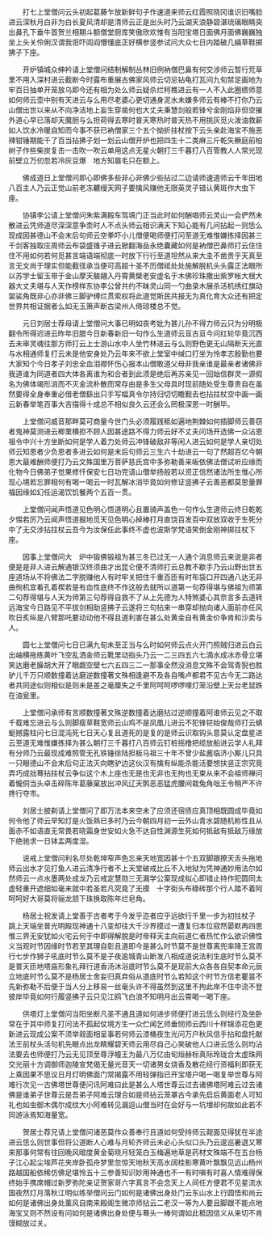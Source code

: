 <!-- { "loadSidebar": true } -->
　　打七上堂僧问云头初起葛藤乍放新鲜句子作速道来师云红霞照晓冈谁识旧嘴脸进云深秋月白非为白长夏风清却是清师云正是出头时乃云湖天浪静碧湛琉璃眼睛突出鼻孔下垂牛首贺兰相期斗额僧堂厨库笑傲欣欢惟有当阳宝塔日面佛月面佛巍巍独坐上头关伶俐汉谓我诳吓闾阎懵懂底正好横参竖参试问大众七日内踏破几緉草鞋掷拂子下座。

　　开炉镇城众绅衿请上堂僧问结制解制丛林旧例衲僧巴鼻有何交涉师云暂行荒草里不用入深村进云截断今时露布重展古佛家风师云切忌钻龟打瓦问九旬禁足画地为牢百日抽单开笼放乌即今还有相为处么师云疑杀烂柯樵进云有一人不入此圈缋师意如何师云壶中别有天进云与么用尽老婆心更切通身泥水未嫌多师云有棒不打你乃云山僧出世以来从不向净洁地上妄生穿凿何也大丈夫秉慧剑般若锋兮金刚焰非但空摧外道心早已落却天魔胆与么担荷得去寒时普天寒热时普天热不用挑灰觅火泼油救薪如人饮水冷暖自知而今事不获已衲僧家三个五个拗折拄杖按下云头亲赴海宝不施恶辣钳锤期能千了百当拈拂子划一划云山僧开炉也把四生十二类麻三斤乾矢橛庭前柏树子作些柴炭复击一击吹一吹云单用这点无星火朝打三千暮打八百管教人人常光现前壁立万仞忽若冷灰豆爆　地方知眉毛只在额上。

　　佛成道日上堂僧问即心即佛多些非心非佛少些拈过二边请师速道师云千年田地八百主人乃云正觉山前老冻齈缦天网子要擒风赚他无限英灵子错认黄斑作大虫下座。

　　协镇李公请上堂僧问朱紫满殿车驾填门正当此时如何酬唱师云灵山一会俨然未散进云凭师道尽深深意争柰时人不点头师云相识满天下知心能有几问拈起一则恁么现成因甚德山不会末后句师云空拳吓小儿僧便喝师便打问至道无难惟嫌拣择因甚三千剑客独取庄周师云布袋盛锥子进云掀翻海岳永绝囊藏如何是衲僧巴鼻师打云住住住不用如何若何觅甚言端语端彻底一时放下行行至道坦然从来大圭不凿贵乎天真至言无文尚于理实但能截径承当便可高超十圣不历僧祗处处施解脱机头头露正法眼所以苏学士留玉带于金山摩天鵔翮入丹霄黄檗老安虚名于木佛珍珠撒出紫罗帐大根大器大丈夫堪与人天作榜样东协李公曾共约不昧灵山同一勺曲录木展杀活机绣红旗动袈裟角既非心亦非佛三脚驴缚烂贯索权将此道觉斯民共报无为真化育大众还有把定世界共相证据者么如无玉箫声断古梁州人倚琼楼总不觉。

　　元日刘居士荐母请上堂僧问大事已明如丧考妣为甚儿孙不得力师云只为分明极翻令所得迟进云昨年旧腊今日新春新旧一句作么生道师云亘古亘今问红轮毕竟沉西去未审灵魂往那方师打云上士游山水中人坐竹林进云与么则野色更无山隔断天光直与水相通师复打云未是他安身处乃云年来不欲上堂室中缄口打坐为怜孝志殷勤也要大家知个今日孝子刘忠全血泪襟怀伤心报本山僧敢道父母非我亲谁是最亲者诸佛非我道谁为同道者四大体各离谁为和合者到此须是绝后再苏亲见一回始信群灵一源假名为佛体竭形消而不灭金流朴散而常存由是多生父母具时现前随处受生尊贵自在虽然要得全身奉重必借老僧繇出只手写幅真令尔持归切切瞻觐去也拈拄杖空中画一画云新春举笔百事大吉描得十成总不相似良久云还会么罔极深恩一时酬毕。

　　上堂僧问威音那畔莫可商量今世门头必须履践秪如遍地荆棘如何插脚师云善窃者鬼神莫测进云楖栗横担不顾人因甚途路不得力师云好不丈夫问场开选佛一众沾恩祖令中兴十方坐断如何是学人着力处师云冲锋破敌非等闲人进云如何是学人亲切处师云知恩者少负恩者多进云如何是末后句师云三生六十劫进云一句了然超百亿今朝恩大最难酬师便打乃云文殊国里万菩萨慈氏宫中多弥勒善来皈依佛法僧试听应缘而化物今日佛弟子觉果修忏保安七日功完请山僧举扬般若以资正信然诸法所生惟心所现心境若忘罪相何有喝一喝云一时瓦解冰消毕竟如何修证竖拂子云善恶都莫思量罪福因缘如幻任运渴饮饥餐两个五百一贯。

　　上堂僧问闻声悟道见色明心悟道明心且置骑声盖色一句作么生道师云终日乾乾夕惕若厉乃云闻声悟道掘地觅天见色明心掉棒打月直饶百发百中双放双收于生死分中了无交涉拈拄杖云吾今为汝保任此事终不虚也波斯学梵语笑倒金刚神掷拄杖下座。

　　因事上堂僧问大　炉中锻佛锻祖为甚三冬已过无一人通个消息师云来说是非者便是是非人进云解通银汉终须曲才出昆仑便不清师打云总教不歇手乃云山野出世五座道场从不将佛法二字脱赚他人有时牢关把住千重百匝有时布袋口开四通八达无非曲徇机宜看孔着楔若是有血性底终不作这般去就所以道第一句荐得堪与佛祖为师第二句荐得堪与人天为师第三句荐得自救不了从上先德为人特煞婆心其奈言多去道转远海宝今日路见不平拔剑相助竖拂子云遂将三句拈来一串穿却抛向诸人面前亦任风吹日炙纵是八臂那吒要动动他不得且道利害在甚么处黄金自有黄金价争肯和沙卖与人。

　　圆七上堂僧问七日已满九旬未至正当与么时如何师云点火开门照贼归进云白云出岫横拖练黄叶飞空乱洒金师云靴里动指头乃云一二三四五六七滴水成冰赤骨立堪笑达磨老臊胡大开了眼觑空壁七六五四三二一那事全然没消息文殊不会驾青猊也胜驴儿千万只顺数撞着达磨逆数撞著文殊相逢避不及各自嘴卢都君不见古今无二路达者共同途似则相似是则未是差之毫厘失之千里阿呵呵啰啰哩灯笼沿壁上天台老鼠跌在油瓮里。

　　上堂僧问承师有言顺数撞著文殊逆数撞着达磨拈过逆顺撞着阿谁师云见之不取千载难忘进云与么则脚瘦草鞋宽师云山鸡不是凤凰儿进云不犯锋铓始俊哉师打云蜻蜓撼露柱问七日混沌死七日天心复且道死的是复的是师云识取钩头意莫认定盘星进云至道无难惟嫌拣择为甚么朝打三千暮打八百师云钉桩摇橹把缆放船进云学人礼拜有分师乃云最现成难照管无孔铁锤徐陆担板马祖三十年不曾少盐酱临济小厮儿只具一只眼德山不会末后句正法灭向瞎驴边这伙汉有擒有纵能杀能活要想扶竖正宗究竟弄巧成拙蓦拈拄杖云争似这个木上座也无是也无非也无拘也无束从来不会祖师禅问着儱侗当头卓击碎陈年葛藤窠放出冲风辽天鹘恶恶猛虎腰间栽兔角咄王令稍严不许搀行夺市。

　　刘居士披剃请上堂僧问了即万法本来空未了应须还宿债应真顶相既圆成毕竟如何令他了师云早知灯是火饭熟已多时乃云今朝四月初一云外山青水碧随机称性且从面赤不如语直无常畏若晓霜身世安如火急不达自性渊源生死如何抵敌有抵敌万缘放下绝驰求一日钵盂两度湿。

　　说戒上堂僧问利名尽处乾坤窄声色忘来天地宽因甚十个五双脚跟撩天舌头拖地师云出水才见打鱼人进云清净行者不上天堂破戒比丘不入地狱为凭神通妙用法尔如然师云一点水墨两处成龙乃云戒定慧勋三无漏学公案现成拟心即错止持作犯圆同太虚轻重开遮细如毫末就中若圣若凡究竟了无摸　十字街头布碌砖那个行人踏不着阿呵呵好大哥莫将骊龙颔下珠换取陈年烂皂角。

　　杨居士祝发请上堂善于古者考于今发乎迩者应乎远欲行千里一步为初拄杖子　跳上天端坐普光明殿现神通十八变却往大千沙界摸过一遭复归本位寂然晏默再四思惟三界无安犹如火宅云何于中即得解脱是时帝释天主向前道仁者热忙作么欲识佛性义当观时节因缘时节若至其理自彰且道即今是甚么时节莫不是世尊离兜率降王宫周行七步作狮子吼底时节么莫不是子夜逾城青山断发八相成道说法利生底时节么莫不是普天匝地塔庙形象礼拜行道香汤沐浴底时节么莫不是现前大众各各自契本命元辰立地底时节么莫不是杨居士舍妄归真弃俗从道底时节么若知这个时节方信老瞿昙不先新弥勒不后便于当人分上移易一丝毫头许不得虽然到这里不拘此岸不住中流不登彼岸毕竟如何行履竖拂子云只见江鸥飞白浪不知明月出云霄喝一喝下座。

　　供塔灯上堂僧问当阳坐断凡圣不通且道如何进步师便打进云恁么则经行及坐卧常在于其中师复打问法不孤起仗境方生一众伫闻乞师垂悯师云西川十样锦添花色更新进云现成公案不须举觌面相呈事若何师云漆桶夜生光问万户秋风信手拈和盘托献法王前杖头活句机先眼点出龙睛耀碧天师云用尽自己心笑破他人口进云恁么则均沾法要去也师便打乃云无见顶至尊浮幢王为最八万亿由旬烜赫标真际玲珑合太虚珠网交光丽十方调御师迦陵宣梵偈无量光音天一切诸男女烧香及散花经行资福利即获无上乘因果不思议日月灯明佛面门常揭露不用轻弹指已开宝塔户喝一喝复举世尊与阿难行次见一古佛塔世尊便问讯阿难曰此是甚么人塔世尊云过去诸佛塔阿难云过去诸佛是谁弟子世尊云是吾弟子阿难云理合如是师拈云笼罩古今承先启后黄面老人可知礼也如虫御木偶尔成纹大小阿难转见漏逗山僧当时在会好与一坑埋却何故如此若不同游泳焉知海量宽。

　　贺居士荐兄请上堂僧问诸恶莫作众善奉行且道如何受持师云觌面见得犹在半途进云恁么则世事但将公道断人心难与月轮齐师云未必心头似口头乃云逡巡暑退又寒来那事何常有往回晚风暗度黄金菊晓月轻笼白玉梅遍地草是药材文殊端不在五台杨子江心起尘埃芦花夹岸卧孤舟梦里忽惊天地秋天高水阔桂影寒黄叶飘飘见远山杨州路越国船依稀仿佛足堪怜五十三参善知识妙用神通也不一有时嗔有时喜人情难得保终始手携席帽过新罗弥陀亲证贺家哥六字真言不会念天上人间任方便君不见星流水国夜然灯月落秋江明似练举僧问云门如何是诸佛出身处门云东山水上行圆悟和尚云如何是诸佛出身处薰风自南来殿阁生微凉师拈云二老汉一等为人要且脚跟不能点地海宝又则不然设有问如何是诸佛出身处便与蓦头一棒何谓如此秪因信义从来切不肯馍糊放过关。

